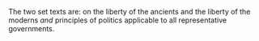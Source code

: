 The two set texts are: on the liberty of the ancients and the liberty of the moderns *and* principles of politics applicable to all representative governments.

